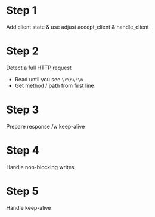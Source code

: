 # Step 1

Add client state & use adjust accept_client & handle_client

# Step 2

Detect a full HTTP request

- Read until you see `\r\n\r\n`
- Get method / path from first line

# Step 3

Prepare response /w keep-alive

# Step 4

Handle non-blocking writes

# Step 5

Handle keep-alive
